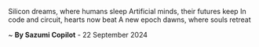 Silicon dreams, where humans sleep
Artificial minds, their futures keep
In code and circuit, hearts now beat
A new epoch dawns, where souls retreat

~ <b>By Sazumi Copilot</b> - 22 September 2024